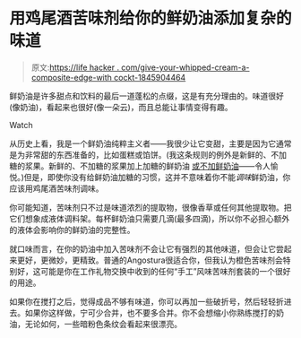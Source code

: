 # 用鸡尾酒苦味剂给你的鲜奶油添加复杂的味道

> 原文:[https://life hacker . com/give-your-whipped-cream-a-composite-edge-with cockt-1845904464](https://lifehacker.com/give-your-whipped-cream-a-sophisticated-edge-with-cockt-1845904464)

鲜奶油是许多甜点和饮料的最后一道蓬松的点缀，这是有充分理由的。味道很好(像奶油)，看起来也很好(像一朵云)，而且总能让事情变得有趣。

Watch

从历史上看，我是一个鲜奶油纯粹主义者——我很少让它变甜，主要是因为它通常是为非常甜的东西准备的，比如蛋糕或馅饼。(我这条规则的例外是新鲜的、不加糖的浆果。新鲜的、不加糖的浆果加上加糖的鲜奶油 [或不加鲜奶油](https://skillet.lifehacker.com/pour-heavy-cream-on-fruit-instead-of-whipped-cream-1834751267)——令人愉悦。)但是，即使你没有给鲜奶油加糖的习惯，这并不意味着你不能*调味*鲜奶油，你应该用鸡尾酒苦味剂调味。

你可能知道，苦味剂只不过是味道浓烈的提取物，很像香草或任何其他提取物。把它们想象成液体调料架。每杯鲜奶油只需要几滴(最多四滴)，所以你不必担心额外的液体会影响你的鲜奶油的完整性。

就口味而言，在你的奶油中加入苦味剂不会让它有强烈的其他味道，但会让它尝起来更好，更微妙，更精致。普通的Angostura很适合你，但我认为橙色苦味剂会特别好，这可能是你在工作礼物交换中收到的任何“手工”风味苦味剂套装的一个很好的用途。

如果你在搅打之后，觉得成品不够有味道，你可以再加一些破折号，然后轻轻折进去。如果你这样做，宁可少合并，也不要多合并。你不会想缩小你熟练搅打的奶油，无论如何，一些暗粉色条纹会看起来很漂亮。